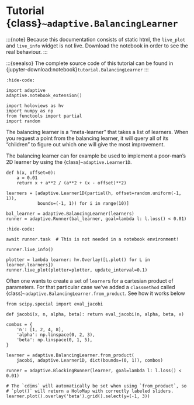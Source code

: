 # Tutorial {class}`~adaptive.BalancingLearner`

:::{note}
Because this documentation consists of static html, the `live_plot` and `live_info` widget is not live.
Download the notebook in order to see the real behaviour.
:::

:::{seealso}
The complete source code of this tutorial can be found in {jupyter-download:notebook}`tutorial.BalancingLearner`
:::

```{jupyter-execute}
:hide-code:

import adaptive
adaptive.notebook_extension()

import holoviews as hv
import numpy as np
from functools import partial
import random
```

The balancing learner is a “meta-learner” that takes a list of learners.
When you request a point from the balancing learner, it will query all
of its “children” to figure out which one will give the most
improvement.

The balancing learner can for example be used to implement a poor-man’s
2D learner by using the {class}`~adaptive.Learner1D`.

```{jupyter-execute}
def h(x, offset=0):
    a = 0.01
    return x + a**2 / (a**2 + (x - offset)**2)

learners = [adaptive.Learner1D(partial(h, offset=random.uniform(-1, 1)),
            bounds=(-1, 1)) for i in range(10)]

bal_learner = adaptive.BalancingLearner(learners)
runner = adaptive.Runner(bal_learner, goal=lambda l: l.loss() < 0.01)
```

```{jupyter-execute}
:hide-code:

await runner.task  # This is not needed in a notebook environment!
```

```{jupyter-execute}
runner.live_info()
```

```{jupyter-execute}
plotter = lambda learner: hv.Overlay([L.plot() for L in learner.learners])
runner.live_plot(plotter=plotter, update_interval=0.1)
```

Often one wants to create a set of `learner`s for a cartesian
product of parameters. For that particular case we’ve added a
`classmethod` called {class}`~adaptive.BalancingLearner.from_product`.
See how it works below

```{jupyter-execute}
from scipy.special import eval_jacobi

def jacobi(x, n, alpha, beta): return eval_jacobi(n, alpha, beta, x)

combos = {
    'n': [1, 2, 4, 8],
    'alpha': np.linspace(0, 2, 3),
    'beta': np.linspace(0, 1, 5),
}

learner = adaptive.BalancingLearner.from_product(
    jacobi, adaptive.Learner1D, dict(bounds=(0, 1)), combos)

runner = adaptive.BlockingRunner(learner, goal=lambda l: l.loss() < 0.01)

# The `cdims` will automatically be set when using `from_product`, so
# `plot()` will return a HoloMap with correctly labeled sliders.
learner.plot().overlay('beta').grid().select(y=(-1, 3))
```
